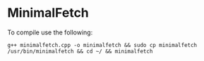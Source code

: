 # MinimalFetch

To compile use the following:
```
g++ minimalfetch.cpp -o minimalfetch && sudo cp minimalfetch /usr/bin/minimalfetch && cd ~/ && minimalfetch
```
